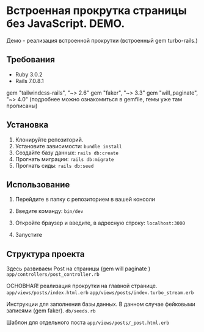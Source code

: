# Встроенная прокрутка страницы без JavaScript. DEMO.
Демо - реализация встроенной прокрутки (встроенный gem turbo-rails.)

## Требования
- Ruby 3.0.2
- Rails 7.0.8.1

gem "tailwindcss-rails", "~> 2.6"
gem "faker", "~> 3.3"
gem "will_paginate", "~> 4.0"
(подробнее можно ознакомиться в gemfile, гемы уже там прописаны)

## Установка
1. Клонируйте репозиторий.
2. Установите зависимости: `bundle install`
3. Создайте базу данных: `rails db:create`
4. Прогнать миграции: `rails db:migrate`
5. Прогнать сиды: `rails db:seed`

## Использование
1. Перейдите в папку с репозиторием в вашей консоли
2. Введите команду: `bin/dev`

3. Откройте браузер и введите, в адресную строку: `localhost:3000`
4. Запустите

## Структура проекта
Здесь развиваем Post на страницы (gem will paginate )
`app/controllers/post_controller.rb`

ОСНОВНАЯ! реализация прокрутки на главной странице.
`app/views/posts/index.html.erb`
`app/views/posts/index.turbo_stream.erb`

Инструкции для заполнения базы данных. В данном случае фейковыми записями (gem faker).
`db/seeds.rb`

Шаблон для отдельного поста
`app/views/posts/_post.html.erb`
